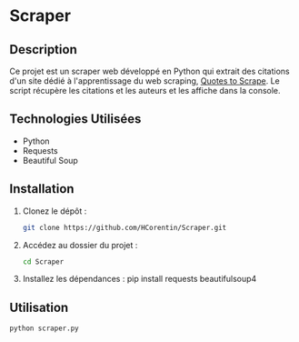 # Scraper

## Description

Ce projet est un scraper web développé en Python qui extrait des citations d'un site dédié à l'apprentissage du web scraping, [Quotes to Scrape](http://quotes.toscrape.com/). Le script récupère les citations et les auteurs et les affiche dans la console.

## Technologies Utilisées

- Python
- Requests
- Beautiful Soup

## Installation

1. Clonez le dépôt :
   ```bash
   git clone https://github.com/HCorentin/Scraper.git

2. Accédez au dossier du projet :
   ```bash
   cd Scraper

3. Installez les dépendances :
   pip install requests beautifulsoup4

## Utilisation

```bash
python scraper.py

